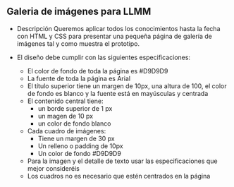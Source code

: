 ## Galeria de imágenes para LLMM

- Descripción
    Queremos aplicar todos los conocimientos hasta la fecha con HTML y CSS para presentar una pequeña página de galería de imágenes tal y como muestra el prototipo.

- El diseño debe cumplir con las siguientes especificaciones:
    - El color de fondo de toda la página es #D9D9D9
    - La fuente de toda la página es Arial
    - El título superior tiene un margen de 10px, una altura de 100, el color de fondo es   blanco y la fuente está en mayúsculas y centrada
    - El contenido central tiene: 
        - un borde superior de 1 px
        - un magen de 10 px
        - un color de fondo blanco
    - Cada cuadro de imágenes:
        - Tiene un margen de 30 px
        - Un relleno o padding de 10px
        - Un color de fondo #D9D9D9
    - Para la imagen y el detalle de texto usar las especificaciones que mejor consideréis
    - Los cuadros no es necesario que estén centrados en la página  